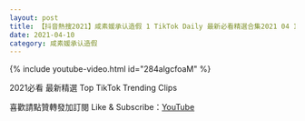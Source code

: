 ```yaml
---
layout: post
title: 【抖音熱搜2021】咸素媛承认造假 1 TikTok Daily 最新必看精選合集2021 04 10
date: 2021-04-10
category: 咸素媛承认造假
---
```


{% include youtube-video.html id="284algcfoaM" %}

2021必看 最新精選 Top TikTok Trending Clips

喜歡請點贊轉發加訂閱 Like & Subscribe：[YouTube](https://www.youtube.com/channel/UCAoR7VcanIPd04uEq_GIylA/videos)

